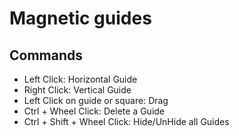 # Magnetic guides

## Commands
- Left Click: Horizontal Guide
- Right Click: Vertical Guide
- Left Click on guide or square: Drag
- Ctrl + Wheel Click: Delete a Guide
- Ctrl + Shift + Wheel Click: Hide/UnHide all Guides 
